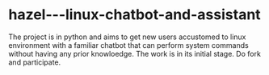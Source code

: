 # hazel---linux-chatbot-and-assistant
The project is in python and aims to get new users accustomed to linux environment with a familiar chatbot that can perform system commands without having any prior knowloedge. The work is in its initial stage. Do fork and participate.
